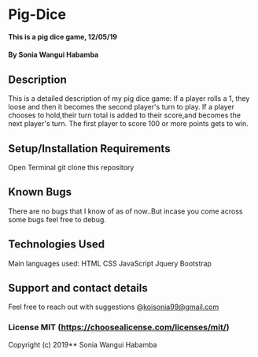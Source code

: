 # Pig-Dice
#### This is a pig dice game, 12/05/19
#### By Sonia Wangui Habamba
## Description
This is a detailed description of my pig dice game:
If a player rolls a 1, they loose and then it becomes the second player's turn to play.
If a player chooses to hold,their turn total is added to their score,and becomes the next player's turn.
The first player to score 100 or more points gets to win.   

## Setup/Installation Requirements
Open Terminal
git clone this repository


## Known Bugs
There are no bugs that I know of as of now..But incase you come across some bugs feel free to debug.
## Technologies Used
Main languages used:
HTML
CSS
JavaScript
Jquery
Bootstrap
## Support and contact details
Feel free to reach out with suggestions 
@koisonia99@gmail.com
### License MIT (https://choosealicense.com/licenses/mit/)

Copyright (c) 2019** Sonia Wangui Habamba